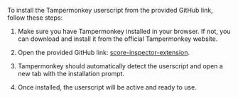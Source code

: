 To install the Tampermonkey userscript from the provided GitHub link, follow these steps:

1. Make sure you have Tampermonkey installed in your browser. If not, you can download and install it from the official Tampermonkey website.

2. Open the provided GitHub link: [score-inspector-extension](https://github.com/darkchii/score-inspector-extension/blob/main/inspector.js).

3. Tampermonkey should automatically detect the userscript and open a new tab with the installation prompt.

4. Once installed, the userscript will be active and ready to use.

